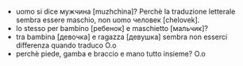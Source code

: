 - uomo si dice мужчина [muzhchina]? Perchè la traduzione letterale sembra essere maschio, non uomo человек [chelovek].
- lo stesso per bambino [ребенок] e maschietto [мальчик]?
- tra bambina [девочка] e ragazza [девушка] sembra non esserci differenza quando traduco O.o
- perchè piede, gamba e braccio e mano tutto insieme? O.o
